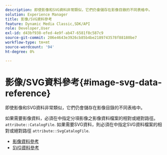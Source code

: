 ```yaml
---
description: 即使影像和SVG資料非常類似，它們仍會儲存在影像目錄的不同表格中。
solution: Experience Manager
title: 影像/SVG資料參考
feature: Dynamic Media Classic,SDK/API
role: Developer,User
exl-id: d43bf938-efed-4e9f-ab47-6581f8c587c9
source-git-commit: 206e4643e3926cb85b4be2189743578f88180be7
workflow-type: tm+mt
source-wordcount: '94'
ht-degree: 0%

---
```


# 影像/SVG資料參考{#image-svg-data-reference}

即使影像和SVG資料非常類似，它們仍會儲存在影像目錄的不同表格中。

如果需要影像資料，必須在中指定分項影像之影像資料檔案的相對或絕對路徑。 `attribute::CatalogFile`. 如果需要SVG資料，則必須在中指定SVG資料檔案的相對或絕對路徑 `attribute::SvgCatalogFile`.

* [影像資料參考](c-image-data-reference/c-image-data-reference.md)
* [SVG資料參考](c-svg-data-reference/c-svg-data-reference.md)

